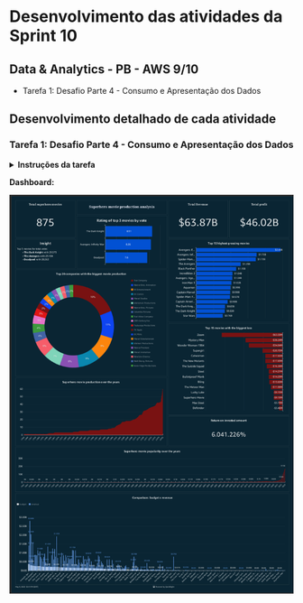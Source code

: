 # Desenvolvimento das atividades da Sprint 10

## Data & Analytics - PB - AWS 9/10

- Tarefa 1: Desafio Parte 4 - Consumo e Apresentação dos Dados

## Desenvolvimento detalhado de cada atividade

### Tarefa 1: Desafio Parte 4 - Consumo e Apresentação dos Dados

<details>
<summary>
<b>Instruções da tarefa</b>
</summary>
Chegamos na última etapa do desafio. Até este ponto, suas atividades no data lake foram voltadas à ingestão e preparação dos dados. Agora é momento de extrair insights, apresentando-os através de uma ferramenta de visualização de dados (QuickSight).

Para tal, você deverá criar um dashboard no AWS QuickSight, utilizando como fonte de dados as tabelas que estão na camada Refined do data lake. Considere utilizar o Athena para como tipo de datasource.

Seu dashboard deve conter, no mínimo 3 tipos de gráficos diferentes.

**Perguntas dessa tarefa**

1. No AWS QuickSight:

- criar as  fonte de dados para o AWS Athena.

- criar visualizações

- publicar seus dashboards, compartilhando-os com seu monitor

Certifique-se que os dados consumidos estejam na versão final para evitar retrabalho.

</details>

**Dashboard:**

![Dashboard](Dashboard.png)